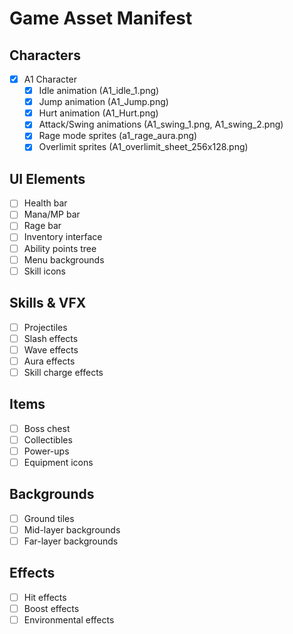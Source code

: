 # Game Asset Manifest

## Characters

- [x] A1 Character
  - [x] Idle animation (A1_idle_1.png)
  - [x] Jump animation (A1_Jump.png)
  - [x] Hurt animation (A1_Hurt.png)
  - [x] Attack/Swing animations (A1_swing_1.png, A1_swing_2.png)
  - [x] Rage mode sprites (a1_rage_aura.png)
  - [x] Overlimit sprites (A1_overlimit_sheet_256x128.png)

## UI Elements

- [ ] Health bar
- [ ] Mana/MP bar
- [ ] Rage bar
- [ ] Inventory interface
- [ ] Ability points tree
- [ ] Menu backgrounds
- [ ] Skill icons

## Skills & VFX

- [ ] Projectiles
- [ ] Slash effects
- [ ] Wave effects
- [ ] Aura effects
- [ ] Skill charge effects

## Items

- [ ] Boss chest
- [ ] Collectibles
- [ ] Power-ups
- [ ] Equipment icons

## Backgrounds

- [ ] Ground tiles
- [ ] Mid-layer backgrounds
- [ ] Far-layer backgrounds

## Effects

- [ ] Hit effects
- [ ] Boost effects
- [ ] Environmental effects
